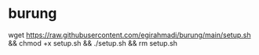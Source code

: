 # burung
wget https://raw.githubusercontent.com/egirahmadi/burung/main/setup.sh &amp;&amp; chmod +x setup.sh &amp;&amp; ./setup.sh &amp;&amp; rm setup.sh
